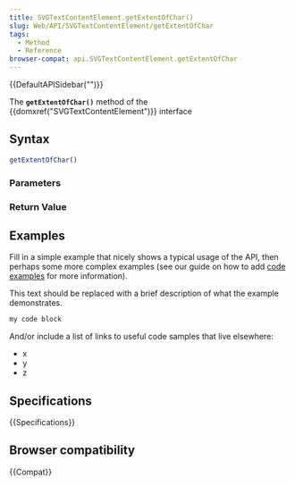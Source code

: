```yaml
---
title: SVGTextContentElement.getExtentOfChar()
slug: Web/API/SVGTextContentElement/getExtentOfChar
tags:
  - Method
  - Reference
browser-compat: api.SVGTextContentElement.getExtentOfChar
---
```

{{DefaultAPISidebar("")}}

The **`getExtentOfChar()`** method of the {{domxref("SVGTextContentElement")}} interface 

## Syntax

```js
getExtentOfChar()
```

### Parameters



### Return Value



## Examples

Fill in a simple example that nicely shows a typical usage of the API, then perhaps some more complex examples (see our guide on how to add [code examples](/en-US/docs/MDN/Contribute/Structures/Code_examples) for more information).

This text should be replaced with a brief description of what the example demonstrates.

```js
my code block
```

And/or include a list of links to useful code samples that live elsewhere:

*   x
*   y
*   z

## Specifications

{{Specifications}}

## Browser compatibility

{{Compat}}


